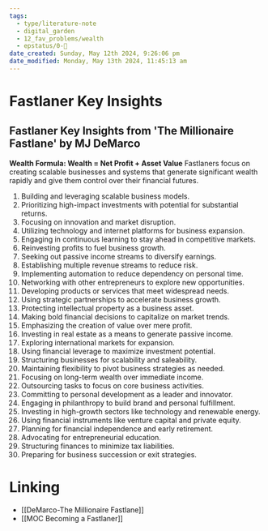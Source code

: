 ```yaml
---
tags:
  - type/literature-note
  - digital_garden
  - 12_fav_problems/wealth
  - epstatus/0-🌰
date_created: Sunday, May 12th 2024, 9:26:06 pm
date_modified: Monday, May 13th 2024, 11:45:13 am
---
```

# Fastlaner Key Insights
## Fastlaner Key Insights from 'The Millionaire Fastlane' by MJ DeMarco

**Wealth Formula: Wealth = Net Profit + Asset Value**
Fastlaners focus on creating scalable businesses and systems that generate significant wealth rapidly and give them control over their financial futures.

1. Building and leveraging scalable business models.
2. Prioritizing high-impact investments with potential for substantial returns.
3. Focusing on innovation and market disruption.
4. Utilizing technology and internet platforms for business expansion.
5. Engaging in continuous learning to stay ahead in competitive markets.
6. Reinvesting profits to fuel business growth.
7. Seeking out passive income streams to diversify earnings.
8. Establishing multiple revenue streams to reduce risk.
9. Implementing automation to reduce dependency on personal time.
10. Networking with other entrepreneurs to explore new opportunities.
11. Developing products or services that meet widespread needs.
12. Using strategic partnerships to accelerate business growth.
13. Protecting intellectual property as a business asset.
14. Making bold financial decisions to capitalize on market trends.
15. Emphasizing the creation of value over mere profit.
16. Investing in real estate as a means to generate passive income.
17. Exploring international markets for expansion.
18. Using financial leverage to maximize investment potential.
19. Structuring businesses for scalability and saleability.
20. Maintaining flexibility to pivot business strategies as needed.
21. Focusing on long-term wealth over immediate income.
22. Outsourcing tasks to focus on core business activities.
23. Committing to personal development as a leader and innovator.
24. Engaging in philanthropy to build brand and personal fulfillment.
25. Investing in high-growth sectors like technology and renewable energy.
26. Using financial instruments like venture capital and private equity.
27. Planning for financial independence and early retirement.
28. Advocating for entrepreneurial education.
29. Structuring finances to minimize tax liabilities.
30. Preparing for business succession or exit strategies.

# Linking
+ [[DeMarco-The Millionaire Fastlane]]
+ [[MOC Becoming a Fastlaner]]